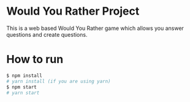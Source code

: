 # Would You Rather Project

This is a web based Would You Rather game which allows you answer questions and create questions.

# How to run

```bash
$ npm install
# yarn install (if you are using yarn)
$ npm start
# yarn start
```
